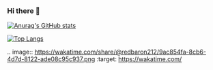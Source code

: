 ### Hi there 👋

[![Anurag's GitHub stats](https://github-readme-stats.vercel.app/api?username=dodyvirgiawan&show_icons=true&theme=dracula)](https://github.com/anuraghazra/github-readme-stats)

[![Top Langs](https://github-readme-stats.vercel.app/api/top-langs/?username=dodyvirgiawan&layout=compact&theme=dracula)](https://github.com/anuraghazra/github-readme-stats)

.. image:: https://wakatime.com/share/@redbaron212/9ac854fa-8cb6-4d7d-8122-ade08c95c937.png
    :target: https://wakatime.com/

<!--
**dodyvirgiawan/dodyvirgiawan** is a ✨ _special_ ✨ repository because its `README.md` (this file) appears on your GitHub profile.

Here are some ideas to get you started:

- 🔭 I’m currently working on ...
- 🌱 I’m currently learning ...
- 👯 I’m looking to collaborate on ...
- 🤔 I’m looking for help with ...
- 💬 Ask me about ...
- 📫 How to reach me: ...
- 😄 Pronouns: ...
- ⚡ Fun fact: ...
-->
